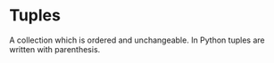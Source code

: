 # Tuples

A collection which is ordered and unchangeable. In Python tuples are written with parenthesis.